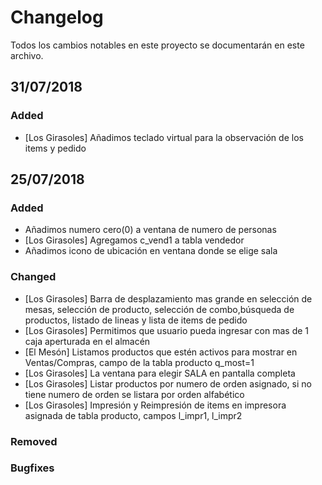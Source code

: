 # Changelog
Todos los cambios notables en este proyecto se documentarán en este archivo.

## 31/07/2018
### Added
- [Los Girasoles] Añadimos teclado virtual para la observación de los items y pedido

## 25/07/2018
### Added
- Añadimos numero cero(0) a ventana de numero de personas
- [Los Girasoles] Agregamos c_vend1 a tabla vendedor
- Añadimos icono de ubicación en ventana donde se elige sala

### Changed
- [Los Girasoles] Barra de desplazamiento mas grande en selección de mesas, selección de producto, selección de combo,búsqueda de productos, listado de lineas y lista de items de pedido
- [Los Girasoles] Permitimos que usuario pueda ingresar con mas de 1 caja aperturada en el almacén
- [El Mesón] Listamos productos que estén activos para mostrar en Ventas/Compras, campo de la tabla producto q_most=1
- [Los Girasoles] La ventana para elegir SALA en pantalla completa
- [Los Girasoles] Listar productos por numero de orden asignado, si no tiene numero de orden se listara por orden alfabético
- [Los Girasoles] Impresión y Reimpresión de items en impresora asignada de tabla producto, campos l_impr1, l_impr2

### Removed

### Bugfixes